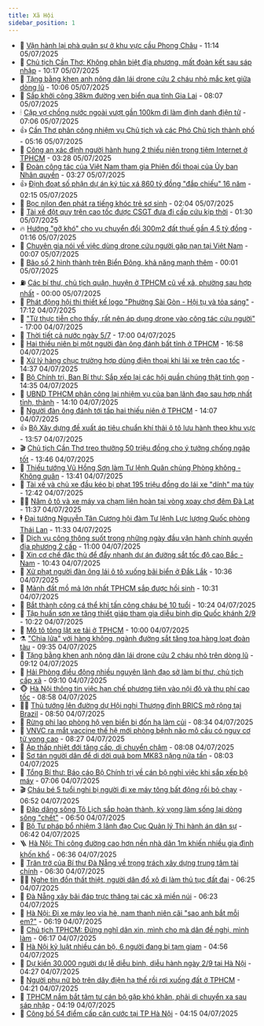 ```yaml
---
title: Xã Hội
sidebar_position: 1
---
```


<!-- dantri-xa-hoi:START -->
- 🫣 [Vận hành lại phà quân sự ở khu vực cầu Phong Châu](https://dantri.com.vn/xa-hoi/van-hanh-lai-pha-quan-su-o-khu-vuc-cau-phong-chau-20250705175633217.htm) - 11:14 05/07/2025
- 💼 [Chủ tịch Cần Thơ: Không phân biệt địa phương, mất đoàn kết sau sáp nhập](https://dantri.com.vn/xa-hoi/chu-tich-can-tho-khong-phan-biet-dia-phuong-mat-doan-ket-sau-sap-nhap-20250705165943216.htm) - 10:17 05/07/2025
- 🎊 [Tặng bằng khen anh nông dân lái drone cứu 2 cháu nhỏ mắc kẹt giữa dòng lũ](https://dantri.com.vn/xa-hoi/tang-bang-khen-anh-nong-dan-lai-drone-cuu-2-chau-nho-mac-ket-giua-dong-lu-20250705155629579.htm) - 10:06 05/07/2025
- 🙉 [Sắp khởi công 38km đường ven biển qua tỉnh Gia Lai](https://dantri.com.vn/xa-hoi/sap-khoi-cong-38km-duong-ven-bien-qua-tinh-gia-lai-20250705135052626.htm) - 08:07 05/07/2025
- 🕯 [Cặp vợ chồng nước ngoài vượt gần 100km đi làm định danh điện tử](https://dantri.com.vn/xa-hoi/cap-vo-chong-nuoc-ngoai-vuot-gan-100km-di-lam-dinh-danh-dien-tu-20250705131547704.htm) - 07:06 05/07/2025
- 👍 [Cần Thơ phân công nhiệm vụ Chủ tịch và các Phó Chủ tịch thành phố](https://dantri.com.vn/xa-hoi/can-tho-phan-cong-nhiem-vu-chu-tich-va-cac-pho-chu-tich-thanh-pho-20250705112041785.htm) - 05:16 05/07/2025
- 🤖 [Công an xác định người hành hung 2 thiếu niên trong tiệm Internet ở TPHCM](https://dantri.com.vn/xa-hoi/cong-an-xac-dinh-nguoi-hanh-hung-2-thieu-nien-trong-tiem-internet-o-tphcm-20250705094149475.htm) - 03:28 05/07/2025
- 🙉 [Đoàn công tác của Việt Nam tham gia Phiên đối thoại của Ủy ban Nhân quyền](https://dantri.com.vn/xa-hoi/doan-cong-tac-cua-viet-nam-tham-gia-phien-doi-thoai-cua-uy-ban-nhan-quyen-20250705102652086.htm) - 03:27 05/07/2025
- 👍 [Định đoạt số phận dự án ký túc xá 860 tỷ đồng &quot;đắp chiếu&quot; 16 năm](https://dantri.com.vn/xa-hoi/dinh-doat-so-phan-du-an-ky-tuc-xa-860-ty-dong-dap-chieu-16-nam-20250705085652661.htm) - 02:15 05/07/2025
- 🗽 [Bọc nilon đen phát ra tiếng khóc trẻ sơ sinh](https://dantri.com.vn/xa-hoi/boc-nilon-den-phat-ra-tieng-khoc-tre-so-sinh-20250705084839232.htm) - 02:04 05/07/2025
- 🗽 [Tài xế đột quỵ trên cao tốc được CSGT đưa đi cấp cứu kịp thời](https://dantri.com.vn/xa-hoi/tai-xe-dot-quy-tren-cao-toc-duoc-csgt-dua-di-cap-cuu-kip-thoi-20250705082503413.htm) - 01:30 05/07/2025
- 🔥 [Hướng &quot;gỡ khó&quot; cho vụ chuyển đổi 300m2 đất thuế gần 4,5 tỷ đồng](https://dantri.com.vn/xa-hoi/huong-go-kho-cho-vu-chuyen-doi-300m2-dat-thue-gan-45-ty-dong-20250704155439754.htm) - 01:16 05/07/2025
- 🦒 [Chuyên gia nói về việc dùng drone cứu người gặp nạn tại Việt Nam](https://dantri.com.vn/xa-hoi/chuyen-gia-noi-ve-viec-dung-drone-cuu-nguoi-gap-nan-tai-viet-nam-20250704172926071.htm) - 00:07 05/07/2025
- 🧐 [Bão số 2 hình thành trên Biển Đông, khả năng mạnh thêm](https://dantri.com.vn/xa-hoi/bao-so-2-hinh-thanh-tren-bien-dong-kha-nang-manh-them-20250705064143115.htm) - 00:01 05/07/2025
- ⛽️ [Các bí thư, chủ tịch quận, huyện ở TPHCM cũ về xã, phường sau hợp nhất](https://dantri.com.vn/xa-hoi/cac-bi-thu-chu-tich-quan-huyen-o-tphcm-cu-ve-xa-phuong-sau-hop-nhat-20250704165123141.htm) - 00:00 05/07/2025
- 🚀 [Phát động hội thi thiết kế logo &quot;Phường Sài Gòn - Hội tụ và tỏa sáng&quot;](https://dantri.com.vn/xa-hoi/phat-dong-hoi-thi-thiet-ke-logo-phuong-sai-gon-hoi-tu-va-toa-sang-20250705000320592.htm) - 17:12 04/07/2025
- 🦒 [&quot;Từ thực tiễn cho thấy, rất nên áp dụng drone vào công tác cứu người&quot;](https://dantri.com.vn/xa-hoi/tu-thuc-tien-cho-thay-rat-nen-ap-dung-drone-vao-cong-tac-cuu-nguoi-20250704190050573.htm) - 17:00 04/07/2025
- 🦅 [Thời tiết cả nước ngày 5/7](https://dantri.com.vn/xa-hoi/thoi-tiet-ca-nuoc-ngay-57-20250704172931269.htm) - 17:00 04/07/2025
- 🚀 [Hai thiếu niên bị một người đàn ông đánh bất tỉnh ở TPHCM](https://dantri.com.vn/xa-hoi/hai-thieu-nien-bi-mot-nguoi-dan-ong-danh-bat-tinh-o-tphcm-20250704232208078.htm) - 16:58 04/07/2025
- 🦅 [Xử lý hàng chục trường hợp dùng điện thoại khi lái xe trên cao tốc](https://dantri.com.vn/xa-hoi/xu-ly-hang-chuc-truong-hop-dung-dien-thoai-khi-lai-xe-tren-cao-toc-20250704211558101.htm) - 14:37 04/07/2025
- 🤠 [Bộ Chính trị, Ban Bí thư: Sắp xếp lại các hội quần chúng thật tinh gọn](https://dantri.com.vn/xa-hoi/bo-chinh-tri-ban-bi-thu-sap-xep-lai-cac-hoi-quan-chung-that-tinh-gon-20250704211609074.htm) - 14:35 04/07/2025
- 💄 [UBND TPHCM phân công lại nhiệm vụ của ban lãnh đạo sau hợp nhất tỉnh, thành](https://dantri.com.vn/xa-hoi/ubnd-tphcm-phan-cong-lai-nhiem-vu-cua-ban-lanh-dao-sau-hop-nhat-tinh-thanh-20250704204550133.htm) - 14:10 04/07/2025
- 🥷 [Người đàn ông đánh tới tấp hai thiếu niên ở TPHCM](https://dantri.com.vn/xa-hoi/nguoi-dan-ong-danh-toi-tap-hai-thieu-nien-o-tphcm-20250704113318490.htm) - 14:07 04/07/2025
- 👍 [Bộ Xây dựng đề xuất áp tiêu chuẩn khí thải ô tô lưu hành theo khu vực](https://dantri.com.vn/xa-hoi/bo-xay-dung-de-xuat-ap-tieu-chuan-khi-thai-o-to-luu-hanh-theo-khu-vuc-20250704204900514.htm) - 13:57 04/07/2025
- 🎬 [Chủ tịch Cần Thơ treo thưởng 50 triệu đồng cho ý tưởng chống ngập tốt](https://dantri.com.vn/xa-hoi/chu-tich-can-tho-treo-thuong-50-trieu-dong-cho-y-tuong-chong-ngap-tot-20250704203417609.htm) - 13:46 04/07/2025
- 🦒 [Thiếu tướng Vũ Hồng Sơn làm Tư lệnh Quân chủng Phòng không - Không quân](https://dantri.com.vn/xa-hoi/thieu-tuong-vu-hong-son-lam-tu-lenh-quan-chung-phong-khong-khong-quan-20250704203150632.htm) - 13:41 04/07/2025
- 🌊 [Tài xế và chủ xe đầu kéo bị phạt 195 triệu đồng do lái xe &quot;dính&quot; ma túy](https://dantri.com.vn/xa-hoi/tai-xe-va-chu-xe-dau-keo-bi-phat-195-trieu-dong-do-lai-xe-dinh-ma-tuy-20250704193728032.htm) - 12:42 04/07/2025
- 🧑‍💻 [Năm ô tô và xe máy va chạm liên hoàn tại vòng xoay chợ đêm Đà Lạt](https://dantri.com.vn/xa-hoi/nam-o-to-va-xe-may-va-cham-lien-hoan-tai-vong-xoay-cho-dem-da-lat-20250704181406997.htm) - 11:37 04/07/2025
- 🕴 [Đại tướng Nguyễn Tân Cương hội đàm Tư lệnh Lực lượng Quốc phòng Thái Lan](https://dantri.com.vn/xa-hoi/dai-tuong-nguyen-tan-cuong-hoi-dam-tu-lenh-luc-luong-quoc-phong-thai-lan-20250704181619357.htm) - 11:33 04/07/2025
- 🤔 [Dịch vụ công thông suốt trong những ngày đầu vận hành chính quyền địa phương 2 cấp](https://dantri.com.vn/xa-hoi/dich-vu-cong-thong-suot-trong-nhung-ngay-dau-van-hanh-chinh-quyen-dia-phuong-2-cap-20250704165231903.htm) - 11:00 04/07/2025
- 💄 [Xin cơ chế đặc thù để đẩy nhanh dự án đường sắt tốc độ cao Bắc - Nam](https://dantri.com.vn/xa-hoi/xin-co-che-dac-thu-de-day-nhanh-du-an-duong-sat-toc-do-cao-bac-nam-20250704172751934.htm) - 10:43 04/07/2025
- 🧠 [Xử phạt người đàn ông lái ô tô xuống bãi biển ở Đắk Lắk](https://dantri.com.vn/xa-hoi/xu-phat-nguoi-dan-ong-lai-o-to-xuong-bai-bien-o-dak-lak-20250704160505140.htm) - 10:36 04/07/2025
- 🦣 [Mảnh đất mồ mả lớn nhất TPHCM sắp được hồi sinh](https://dantri.com.vn/xa-hoi/manh-dat-mo-ma-lon-nhat-tphcm-sap-duoc-hoi-sinh-20250704165441500.htm) - 10:31 04/07/2025
- 💫 [Bắt thành công cá thể khỉ tấn công cháu bé 10 tuổi](https://dantri.com.vn/xa-hoi/bat-thanh-cong-ca-the-khi-tan-cong-chau-be-10-tuoi-20250704170553960.htm) - 10:24 04/07/2025
- 🚀 [Tập huấn sơn xe tăng thiết giáp tham gia diễu binh dịp Quốc khánh 2/9](https://dantri.com.vn/xa-hoi/tap-huan-son-xe-tang-thiet-giap-tham-gia-dieu-binh-dip-quoc-khanh-29-20250704170758614.htm) - 10:22 04/07/2025
- 🤔 [Mô tô tông lật xe tải ở TPHCM](https://dantri.com.vn/xa-hoi/mo-to-tong-lat-xe-tai-o-tphcm-20250704163307357.htm) - 10:00 04/07/2025
- ⚗️ [&quot;Chia lửa&quot; với hàng không, ngành đường sắt tăng toa hàng loạt đoàn tàu](https://dantri.com.vn/xa-hoi/chia-lua-voi-hang-khong-nganh-duong-sat-tang-toa-hang-loat-doan-tau-20250704151206964.htm) - 09:35 04/07/2025
- 🫶 [Tặng bằng khen anh nông dân lái drone cứu 2 cháu nhỏ trên dòng lũ](https://dantri.com.vn/xa-hoi/tang-bang-khen-anh-nong-dan-lai-drone-cuu-2-chau-nho-tren-dong-lu-20250704155856411.htm) - 09:12 04/07/2025
- 🌮 [Hải Phòng điều động nhiều nguyên lãnh đạo sở làm bí thư, chủ tịch cấp xã](https://dantri.com.vn/xa-hoi/hai-phong-dieu-dong-nhieu-nguyen-lanh-dao-so-lam-bi-thu-chu-tich-cap-xa-20250704155458117.htm) - 09:10 04/07/2025
- 🐵 [Hà Nội thông tin việc hạn chế phương tiện vào nội đô và thu phí cao tốc](https://dantri.com.vn/xa-hoi/ha-noi-thong-tin-viec-han-che-phuong-tien-vao-noi-do-va-thu-phi-cao-toc-20250704154550242.htm) - 08:58 04/07/2025
- 🧑‍🏫 [Thủ tướng lên đường dự Hội nghị Thượng đỉnh BRICS mở rộng tại Brazil](https://dantri.com.vn/xa-hoi/thu-tuong-len-duong-du-hoi-nghi-thuong-dinh-brics-mo-rong-tai-brazil-20250704154959694.htm) - 08:50 04/07/2025
- 💫 [Rừng phi lao phòng hộ ven biển bị đốn hạ làm củi](https://dantri.com.vn/xa-hoi/rung-phi-lao-phong-ho-ven-bien-bi-don-ha-lam-cui-20250704151942121.htm) - 08:34 04/07/2025
- 🦩 [VNVC ra mắt vaccine thế hệ mới phòng bệnh não mô cầu có nguy cơ tử vong cao](https://dantri.com.vn/xa-hoi/vnvc-ra-mat-vaccine-the-he-moi-phong-benh-nao-mo-cau-co-nguy-co-tu-vong-cao-20250704150817156.htm) - 08:27 04/07/2025
- 🦄 [Áp thấp nhiệt đới tăng cấp, di chuyển chậm](https://dantri.com.vn/xa-hoi/ap-thap-nhiet-doi-tang-cap-di-chuyen-cham-20250704144411505.htm) - 08:08 04/07/2025
- 💂 [Sơ tán người dân để di dời quả bom MK83 nặng nửa tấn](https://dantri.com.vn/xa-hoi/so-tan-nguoi-dan-de-di-doi-qua-bom-mk83-nang-nua-tan-20250704132903616.htm) - 08:03 04/07/2025
- 💄 [Tổng Bí thư: Báo cáo Bộ Chính trị về cán bộ nghỉ việc khi sắp xếp bộ máy](https://dantri.com.vn/xa-hoi/tong-bi-thu-bao-cao-bo-chinh-tri-ve-can-bo-nghi-viec-khi-sap-xep-bo-may-20250704135928142.htm) - 07:06 04/07/2025
- 🎬 [Cháu bé 5 tuổi nghi bị người đi xe máy tông bất động rồi bỏ chạy](https://dantri.com.vn/xa-hoi/chau-be-5-tuoi-nghi-bi-nguoi-di-xe-may-tong-bat-dong-roi-bo-chay-20250704131748131.htm) - 06:52 04/07/2025
- 👀 [Đập dâng sông Tô Lịch sắp hoàn thành, kỳ vọng làm sống lại dòng sông &quot;chết&quot;](https://dantri.com.vn/xa-hoi/dap-dang-song-to-lich-sap-hoan-thanh-ky-vong-lam-song-lai-dong-song-chet-20250704133612196.htm) - 06:50 04/07/2025
- 💃 [Bộ Tư pháp bổ nhiệm 3 lãnh đạo Cục Quản lý Thi hành án dân sự](https://dantri.com.vn/xa-hoi/bo-tu-phap-bo-nhiem-3-lanh-dao-cuc-quan-ly-thi-hanh-an-dan-su-20250704133142543.htm) - 06:42 04/07/2025
- 🪜 [Hà Nội: Thi công đường cao hơn nền nhà dân 1m khiến nhiều gia đình khốn khổ](https://dantri.com.vn/xa-hoi/ha-noi-thi-cong-duong-cao-hon-nen-nha-dan-1m-khien-nhieu-gia-dinh-khon-kho-20250704010306888.htm) - 06:36 04/07/2025
- 📝 [Trăn trở của Bí thư Đà Nẵng về trọng trách xây dựng trung tâm tài chính](https://dantri.com.vn/xa-hoi/tran-tro-cua-bi-thu-da-nang-ve-trong-trach-xay-dung-trung-tam-tai-chinh-20250704131040887.htm) - 06:30 04/07/2025
- 🧑‍💻 [Nghe tin đồn thất thiệt, người dân đổ xô đi làm thủ tục đất đai](https://dantri.com.vn/xa-hoi/nghe-tin-don-that-thiet-nguoi-dan-do-xo-di-lam-thu-tuc-dat-dai-20250704115955882.htm) - 06:25 04/07/2025
- 👺 [Đà Nẵng xây bãi đáp trực thăng tại các xã miền núi](https://dantri.com.vn/xa-hoi/da-nang-xay-bai-dap-truc-thang-tai-cac-xa-mien-nui-20250704122151086.htm) - 06:23 04/07/2025
- 🌮 [Hà Nội: Đi xe máy leo vỉa hè, nam thanh niên cãi &quot;sao anh bắt mỗi em?&quot;](https://dantri.com.vn/xa-hoi/ha-noi-di-xe-may-leo-via-he-nam-thanh-nien-cai-sao-anh-bat-moi-em-20250704120840414.htm) - 06:19 04/07/2025
- 🤭 [Chủ tịch TPHCM: Đừng nghĩ dân xin, mình cho mà dân đề nghị, mình làm](https://dantri.com.vn/xa-hoi/chu-tich-tphcm-dung-nghi-dan-xin-minh-cho-ma-dan-de-nghi-minh-lam-20250704122923153.htm) - 06:17 04/07/2025
- 💪 [Hà Nội kỷ luật nhiều cán bộ, 6 người đang bị tạm giam](https://dantri.com.vn/xa-hoi/ha-noi-ky-luat-nhieu-can-bo-6-nguoi-dang-bi-tam-giam-20250704105646675.htm) - 04:56 04/07/2025
- 🧰 [Dự kiến 30.000 người dự lễ diễu binh, diễu hành ngày 2/9 tại Hà Nội](https://dantri.com.vn/xa-hoi/du-kien-30000-nguoi-du-le-dieu-binh-dieu-hanh-ngay-29-tai-ha-noi-20250704112110944.htm) - 04:27 04/07/2025
- 🤡 [Người phụ nữ bò trên dây điện hạ thế rồi rơi xuống đất ở TPHCM](https://dantri.com.vn/xa-hoi/nguoi-phu-nu-bo-tren-day-dien-ha-the-roi-roi-xuong-dat-o-tphcm-20250704102626774.htm) - 04:21 04/07/2025
- 🦆 [TPHCM nắm bắt tâm tư cán bộ gặp khó khăn, phải di chuyển xa sau sáp nhập](https://dantri.com.vn/xa-hoi/tphcm-nam-bat-tam-tu-can-bo-gap-kho-khan-phai-di-chuyen-xa-sau-sap-nhap-20250704101011099.htm) - 04:19 04/07/2025
- 🦍 [Công bố 54 điểm cấp căn cước tại TP Hà Nội](https://dantri.com.vn/xa-hoi/cong-bo-54-diem-cap-can-cuoc-tai-tp-ha-noi-20250704111359600.htm) - 04:15 04/07/2025<!-- dantri-xa-hoi:END -->
